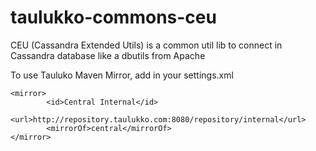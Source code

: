taulukko-commons-ceu
====================

CEU (Cassandra Extended Utils) is a common util lib to connect in Cassandra database like a dbutils from Apache

To use Tauluko Maven Mirror, add in your settings.xml

	<mirror>
			<id>Central Internal</id>
			<url>http://repository.taulukko.com:8080/repository/internal</url>
			<mirrorOf>central</mirrorOf>
	</mirror>